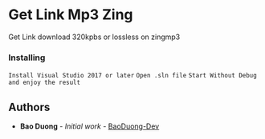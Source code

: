 # Get Link Mp3 Zing
Get Link download 320kpbs or lossless on zingmp3

### Installing
``Install Visual Studio 2017 or later``
``Open .sln file``
``Start Without Debug and enjoy the result``

## Authors

* **Bao Duong** - *Initial work* - [BaoDuong-Dev](https://github.com/baoduong-dev)
